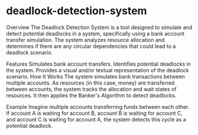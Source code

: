 # deadlock-detection-system
Overview
The Deadlock Detection System is a tool designed to simulate and detect potential deadlocks in a system, specifically using a bank account transfer simulation. The system analyzes resource allocation and determines if there are any circular dependencies that could lead to a deadlock scenario.

Features
Simulates bank account transfers.
Identifies potential deadlocks in the system.
Provides a visual and/or textual representation of the deadlock scenario.
How It Works
The system simulates bank transactions between multiple accounts. As resources (in this case, money) are transferred between accounts, the system tracks the allocation and wait states of resources. It then applies the Banker's Algorithm to detect deadlocks.

Example
Imagine multiple accounts transferring funds between each other. If account A is waiting for account B, account B is waiting for account C, and account C is waiting for account A, the system detects this cycle as a potential deadlock.
